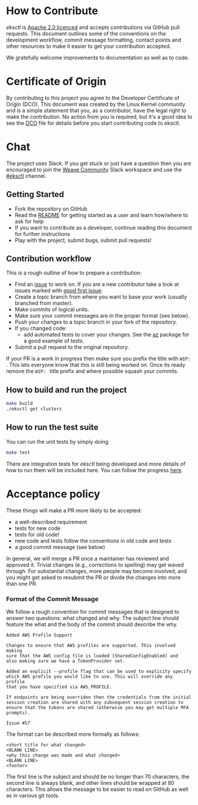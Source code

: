 # How to Contribute

*eksctl* is [Apache 2.0 licenced](LICENSE) and accepts contributions via GitHub
pull requests. This document outlines some of the conventions on the development
workflow, commit message formatting, contact points and other resources to make
it easier to get your contribution accepted.

We gratefully welcome improvements to documentation as well as to code.

# Certificate of Origin

By contributing to this project you agree to the Developer Certificate of
Origin (DCO). This document was created by the Linux Kernel community and is a
simple statement that you, as a contributor, have the legal right to make the
contribution. No action from you is required, but it's a good idea to see the
[DCO](DCO) file for details before you start contributing code to eksctl.

# Chat

The project uses Slack. If you get stuck or just have a question then you are encouraged to join the [Weave Community](https://weaveworks.github.io/community-slack/) Slack workspace and use the [#eksctl](https://weave-community.slack.com/messages/eksctl/) channel.

## Getting Started

- Fork the repository on GitHub
- Read the [README](README.md) for getting started as a user and learn how/where to ask for help
- If you want to contribute as a developer, continue reading this document for further instructions
- Play with the project, submit bugs, submit pull requests!

## Contribution workflow

This is a rough outline of how to prepare a contribution:

- Find an [issue](https://github.com/anodyne4j/eksctl/issues) to work on. If you are a new contributor
take a look at issues marked with [good first issue](https://github.com/anodyne4j/eksctl/issues?q=is%3Aissue+is%3Aopen+label%3A%22good+first+issue%22).
- Create a topic branch from where you want to base your work (usually branched from master).
- Make commits of logical units.
- Make sure your commit messages are in the proper format (see below).
- Push your changes to a topic branch in your fork of the repository.
- If you changed code:
   - add automated tests to cover your changes. See the [az](https://github.com/anodyne4j/eksctl/tree/master/pkg/az) package for a good example of tests.
- Submit a pull request to the original repository.

If your PR is a work in progress then make sure you prefix the title with `WIP: `. This lets everyone know that this is still being worked on. Once its ready
remove the `WIP: ` title prefix and where possible squash your commits.

## How to build and run the project

```bash
make build
./eksctl get clusters
```

## How to run the test suite

You can run the unit tests by simply doing

```bash
make test
```

There are integration tests for *eksctl* being developed and more details of how to run them will be included here. You can follow the progress [here](https://github.com/anodyne4j/eksctl/issues/151).

# Acceptance policy

These things will make a PR more likely to be accepted:

 * a well-described requirement
 * tests for new code
 * tests for old code!
 * new code and tests follow the conventions in old code and tests
 * a good commit message (see below)

In general, we will merge a PR once a maintainer has reviewed and approved it.
Trivial changes (e.g., corrections to spelling) may get waved through.
For substantial changes, more people may become involved, and you might get asked to resubmit the PR or divide the changes into more than one PR.

### Format of the Commit Message

We follow a rough convention for commit messages that is designed to answer two
questions: what changed and why. The subject line should feature the what and
the body of the commit should describe the why.

```
Added AWS Profile Support

Changes to ensure that AWS profiles are supported. This involved making
sure that the AWS config file is loaded (SharedConfigEnabled) and
also making sure we have a TokenProvider set.

Added an explicit --profile flag that can be used to explicity specify
which AWS profile you would like to use. This will override any profile
that you have specified via AWS_PROFILE.

If endpoints are being overriden then the credentials from the initial
session creation are shared with any subsequent session creation to
ensure that the tokens are shared (otherwise you may get multiple MFA
prompts).

Issue #57
```

The format can be described more formally as follows:

```
<short title for what changed>
<BLANK LINE>
<why this change was made and what changed>
<BLANK LINE>
<footer>
```

The first line is the subject and should be no longer than 70 characters, the
second line is always blank, and other lines should be wrapped at 80 characters.
This allows the message to be easier to read on GitHub as well as in various git tools.

